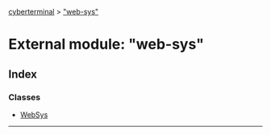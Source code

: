 [cyberterminal](../README.md) > ["web-sys"](../modules/_web_sys_.md)



# External module: "web-sys"

## Index

### Classes

* [WebSys](../classes/_web_sys_.websys.md)



---
